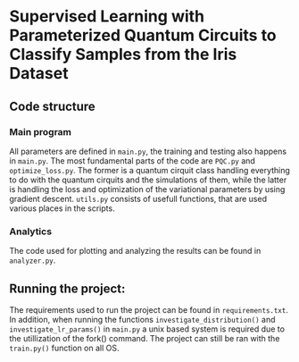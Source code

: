 # Supervised Learning with Parameterized Quantum Circuits to Classify Samples from the Iris Dataset

## Code structure
### Main program
All parameters are defined in `main.py`, the training and testing also happens in `main.py`. The most fundamental parts of the code are `PQC.py` and `optimize_loss.py`. The former is a quantum cirquit class handling everything to do with the quantum cirquits and the simulations of them, while the latter is handling the loss and optimization of the variational parameters by using gradient descent. `utils.py` consists of usefull functions, that are used various places in the scripts.

### Analytics
The code used for plotting and analyzing the results can be found in `analyzer.py`.

## Running the project:
The requirements used to run the project can be found in `requirements.txt`. In addition, when running the functions `investigate_distribution()` and `investigate_lr_params()` in `main.py` a unix based system is required due to the utillization of the fork() command. The project can still be ran with the `train.py()` function on all OS.
